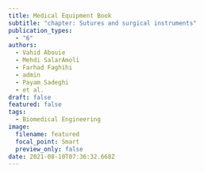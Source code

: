 ```yaml
---
title: Medical Equipment Book
subtitle: "chapter: Sutures and surgical instruments"
publication_types:
  - "6"
authors:
  - Vahid Abouie
  - Mehdi SalarAmoli
  - Farhad Faghihi
  - admin
  - Payam Sadeghi
  - et al.
draft: false
featured: false
tags:
  - Biomedical Engineering
image:
  filename: featured
  focal_point: Smart
  preview_only: false
date: 2021-08-10T07:36:32.668Z
---
```


